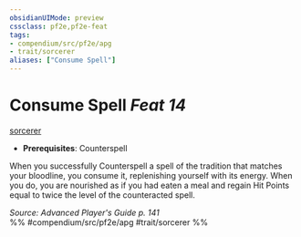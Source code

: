 ```yaml
---
obsidianUIMode: preview
cssclass: pf2e,pf2e-feat
tags:
- compendium/src/pf2e/apg
- trait/sorcerer
aliases: ["Consume Spell"]
---
```

# Consume Spell  *Feat 14*  
[sorcerer](/rules/traits/sorcerer.md)  

- **Prerequisites**: Counterspell

When you successfully Counterspell a spell of the tradition that matches your bloodline, you consume it, replenishing yourself with its energy. When you do, you are nourished as if you had eaten a meal and regain Hit Points equal to twice the level of the counteracted spell.

*Source: Advanced Player's Guide p. 141*  
%% #compendium/src/pf2e/apg #trait/sorcerer %%